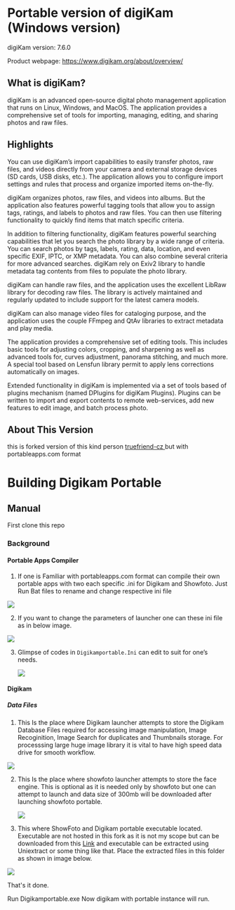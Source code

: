 # Portable version of digiKam (Windows version)

digiKam version: 7.6.0

Product webpage: https://www.digikam.org/about/overview/


## What is digiKam?

digiKam is an advanced open-source digital photo  management application that runs on Linux, Windows, and MacOS. The  application provides a comprehensive set of tools for importing,  managing, editing, and sharing photos and raw files.


## Highlights

You can use digiKam’s import capabilities to easily  transfer photos, raw files, and videos directly from your camera and  external storage devices (SD cards, USB disks, etc.). The application  allows you to configure import settings and rules that process and  organize imported items on-the-fly.

digiKam organizes photos, raw files, and videos into  albums. But the application also features powerful tagging tools that  allow you to assign tags, ratings, and labels to photos and raw files.  You can then use filtering functionality to quickly find items that  match specific criteria.

In addition to filtering functionality, digiKam features  powerful searching capabilities that let you search the photo library by a wide range of criteria. You can search photos by tags, labels,  rating, data, location, and even specific EXIF, IPTC, or XMP metadata.  You can also combine several criteria for more advanced searches.  digiKam rely on Exiv2 library to handle metadata tag contents from files to populate the photo library.

digiKam can handle raw files, and the application uses the excellent LibRaw library for decoding raw files. The library is  actively maintained and regularly updated to include support for the  latest camera models.

digiKam can also manage video files for cataloging  purpose, and the application uses the couple FFmpeg and QtAv libraries  to extract metadata and play media.

The application provides a comprehensive set of editing  tools. This includes basic tools for adjusting colors, cropping, and  sharpening as well as advanced tools for, curves adjustment, panorama  stitching, and much more. A special tool based on Lensfun library permit to apply lens corrections automatically on images.

Extended functionality in digiKam is implemented via a set of tools based of plugins mechanism (named DPlugins for digiKam  Plugins). Plugins can be written to import and export contents to remote web-services, add new features to edit image, and batch process photo.

## About This Version 

this is forked version of this kind person [ truefriend-cz ](https://github.com/truefriend-cz) but with portableapps.com format

# Building Digikam Portable

## Manual

First clone this repo

### Background

#### Portable Apps Compiler

1. If one is Familiar with portableapps.com format can compile their own portable apps with two each specific .ini for Digikam and Showfoto. Just Run Bat files to rename and change respective ini file

![](Assets/img/Images_01.jpg)

2. If you want to change the parameters of launcher one can these ini file as in below image.

![](Assets/img/Images_02.jpg)

3. Glimpse of codes in `Digikamportable.Ini` can edit to suit for one’s needs.

   ![](Assets/img/Images_05.jpg)

#### Digikam
##### Data Files

1. This Is the place where Digikam launcher attempts to store the Digikam Database Files required for accessing image manipulation, Image Recoginition, Image Search for duplicates and Thumbnails storage. For processsing large huge image library it is vital to have high speed data drive for smooth workflow.

![](Assets/img/Images_03.jpg)

2. This Is the place where showfoto launcher attempts to store the face engine. This is optional as it is needed only by showfoto but one can attempt to launch and data size of 300mb will be downloaded after launching showfoto portable.

   ![](Assets/img/Images_04.jpg)

3. This where ShowFoto and Digikam portable executable located. Executable are not hosted in this fork as it is not my scope but can be downloaded from this [Link](https://www.digikam.org/download/) and executable can be extracted using Uniextract or some thing like that. Place the extracted files in this folder as shown in image below.

![](Assets/img/Images_06.jpg)

That's it done.
 
Run Digikamportable.exe Now digikam with portable instance will run.

